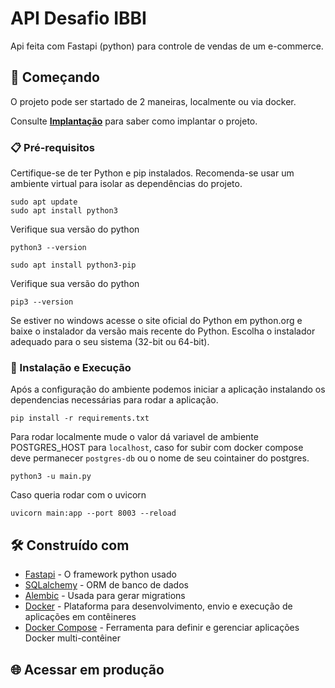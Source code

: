 # API Desafio IBBI

Api feita com Fastapi (python) para controle de vendas de um e-commerce.

## 🚀 Começando

O projeto pode ser startado de 2 maneiras, localmente ou via docker.

Consulte **[Implantação](#-implanta%C3%A7%C3%A3o)** para saber como implantar o projeto.

### 📋 Pré-requisitos
Certifique-se de ter Python e pip instalados. Recomenda-se usar um ambiente virtual para isolar as dependências do projeto.
```
sudo apt update
sudo apt install python3
```
Verifique sua versão do python
```
python3 --version
```

```
sudo apt install python3-pip
```
Verifique sua versão do python
```
pip3 --version
```
Se estiver no windows acesse o site oficial do Python em python.org e baixe o instalador da versão mais recente do Python. Escolha o instalador adequado para o seu sistema (32-bit ou 64-bit). 

### 🔧 Instalação e Execução
Após a configuração do ambiente podemos iniciar a aplicação instalando os dependencias necessárias para rodar a aplicação.

```
pip install -r requirements.txt
```

Para rodar localmente mude o valor dá variavel de ambiente POSTGRES_HOST para `localhost`, caso for subir com docker compose deve permanecer `postgres-db` ou o nome de seu cointainer do postgres.
```
python3 -u main.py
```
Caso queria rodar com o uvicorn

```
uvicorn main:app --port 8003 --reload
```

## 🛠️ Construído com

* [Fastapi](https://fastapi.tiangolo.com/) - O framework python usado
* [SQLalchemy](https://www.sqlalchemy.org/) - ORM de banco de dados
* [Alembic](https://alembic.sqlalchemy.org/en/latest/) - Usada para gerar migrations
* [Docker](https://www.docker.com/) - Plataforma para desenvolvimento, envio e execução de aplicações em contêineres
* [Docker Compose](https://docs.docker.com/compose/) - Ferramenta para definir e gerenciar aplicações Docker multi-contêiner

## 🌐 Acessar em produção 

## 


